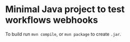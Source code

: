 # Minimal Java project to test workflows webhooks

To build run `mvn compile`, or `mvn package` to create `.jar`.

